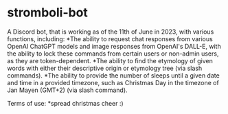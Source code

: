 # stromboli-bot
A Discord bot, that is working as of the 11th of June in 2023, with various functions, including:
*The ability to request chat responses from various OpenAI ChatGPT models and image responses from OpenAI's DALL-E, with the ability to lock these commands from certain users or non-admin users, as they are token-dependent.
*The ability to find the etymology of given words with either their descriptive origin or etymology tree (via slash commands).
*The ability to provide the number of sleeps until a given date and time in a provided timezone, such as Christmas Day in the timezone of Jan Mayen (GMT+2) (via slash command).

Terms of use:
*spread christmas cheer :)
